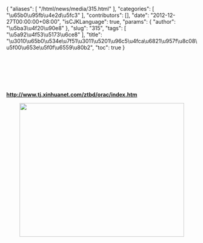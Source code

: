 {
    "aliases": [
        "/html/news/media/315.html"
    ],
    "categories": [
        "\u65b0\u95fb\u4e2d\u5fc3"
    ],
    "contributors": [],
    "date": "2012-12-27T00:00:00+08:00",
    "isCJKLanguage": true,
    "params": {
        "author": "\u5ba3\u4f20\u90e8"
    },
    "slug": "315",
    "tags": [
        "\u5a92\u4f53\u5173\u6ce8"
    ],
    "title": "\u3010\u65b0\u534e\u7f51\u3011\u5201\u96c5\u4fca\u6821\u957f\u8c08\u5f00\u653e\u5f0f\u6559\u80b2",
    "toc": true
}

  




  




  




**<http://www.tj.xinhuanet.com/ztbd/orac/index.htm>**




**<img
    src="https://cdn.tfls.online/mirror/full/629a0cf055759b535b0e62994df64dc17aa14d3a.jpg"
    style="display:block;margin-left:auto;margin-right:auto;"
    decoding="async"
    fetchpriority="auto"
    loading="lazy"
    height="352"
    width="434"
/>**




  


